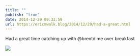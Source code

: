```yaml
---
title: ""
publish: "true"
date: 2014-12-29 09:33:59
url: https://ericmwalk.blog/2014/12/29/had-a-great.html
---
```


Had a great time catching up with @brentdime over breakfast

![](https://ericmwalk.blog/uploads/2022/27c9cbc80b.jpg)